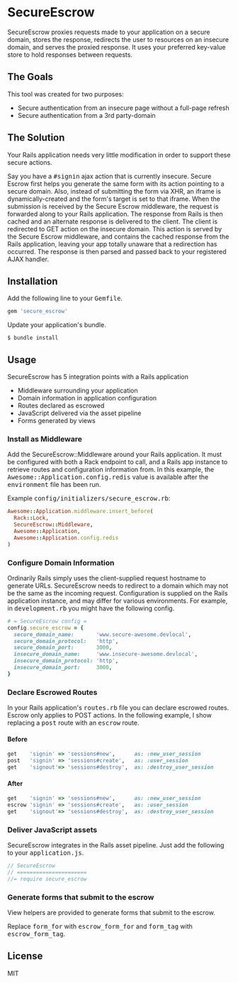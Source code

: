 # SecureEscrow
SecureEscrow proxies requests made to your application on a secure domain, stores the response, redirects the user to resources on an insecure domain, and serves the proxied response. It uses your preferred key-value store to hold responses between requests.

## The Goals
This tool was created for two purposes:

- Secure authentication from an insecure page without a full-page refresh
- Secure authentication from a 3rd party-domain

## The Solution
Your Rails application needs very little modification in order to support these secure actions.

Say you have a <tt>#signin</tt> ajax action that is currently insecure. Secure Escrow first helps you generate the same form with its action pointing to a secure domain. Also, instead of submitting the form via XHR, an iframe is dynamically-created and the form's target is set to that iframe. When the submission is received by the Secure Escrow middleware, the request is forwarded along to your Rails application. The response from Rails is then cached and an alternate response is delivered to the client. The client is redirected to GET action on the insecure domain. This action is served by the Secure Escrow middleware, and contains the cached response from the Rails application, leaving your app totally unaware that a redirection has occurred. The response is then parsed and passed back to your registered AJAX handler.

## Installation
Add the following line to your <tt>Gemfile</tt>.

````ruby
gem 'secure_escrow'
````

Update your application's bundle.

````
$ bundle install
````

## Usage
SecureEscrow has 5 integration points with a Rails application

- Middleware surrounding your application
- Domain information in application configuration
- Routes declared as escrowed
- JavaScript delivered via the asset pipeline
- Forms generated by views

### Install as Middleware
Add the SecureEscrow::Middleware around your Rails application. It must be configured with both a Rack endpoint to call, and a Rails app instance to retrieve routes and configuration information from.
In this example, the <tt>Awesome::Application.config.redis</tt> value is available after the <tt>environment</tt> file has been run.

Example <tt>config/initializers/secure_escrow.rb</tt>:

````ruby
Awesome::Application.middleware.insert_before(
  Rack::Lock,
  SecureEscrow::Middleware,
  Awesome::Application,
  Awesome::Application.config.redis
)
````

### Configure Domain Information
Ordinarily Rails simply uses the client-supplied request hostname to generate URLs.  SecureEscrow needs to redirect to a
domain which may not be the same as the incoming request. Configuration is supplied on the Rails application instance, and
may differ for various environments. For example, in <tt>development.rb</tt> you might have the following config.

````ruby
# = SecureEscrow config =
config.secure_escrow = {
  secure_domain_name:       'www.secure-awesome.devlocal',
  secure_domain_protocol:   'http',
  secure_domain_port:       3000,
  insecure_domain_name:     'www.insecure-awesome.devlocal',
  insecure_domain_protocol: 'http',
  insecure_domain_port:     3000,
}
`````

### Declare Escrowed Routes
In your Rails application's <tt>routes.rb</tt> file you can declare escrowed routes. Escrow only applies to POST actions.
In the following example, I show replacing a <tt>post</tt> route with an <tt>escrow</tt> route.

#### Before
```` ruby
get    'signin' => 'sessions#new',      as: :new_user_session
post   'signin' => 'sessions#create',   as: :user_session
get    'signout'=> 'sessions#destroy',  as: :destroy_user_session
````

#### After
````ruby
get    'signin' => 'sessions#new',      as: :new_user_session
escrow 'signin' => 'sessions#create',   as: :user_session
get    'signout'=> 'sessions#destroy',  as: :destroy_user_session
````

### Deliver JavaScript assets
SecureEscrow integrates in the Rails asset pipeline. Just add the following to your <tt>application.js</tt>.

````javascript
// SecureEscrow
// ======================
//= require secure_escrow
````

 
### Generate forms that submit to the escrow
View helpers are provided to generate forms that submit to the escrow.
 
Replace <tt>form_for</tt> with <tt>escrow_form_for</tt> and <tt>form_tag</tt> with <tt>escrow_form_tag</tt>.

## License

MIT

